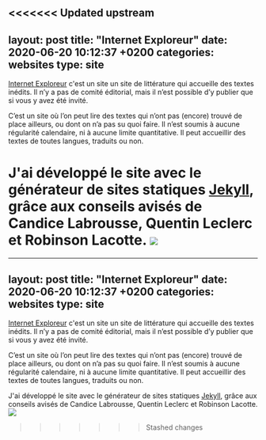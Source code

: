 <<<<<<< Updated upstream
---
layout: post
title:  "Internet Exploreur"
date:   2020-06-20 10:12:37 +0200
categories: websites
type: site
---
[Internet Exploreur](https://internetexploreur.com) c'est un site un site de littérature qui accueille des textes inédits. Il n’y a pas de comité éditorial, mais il n’est possible d’y publier que si vous y avez été invité.

C’est un site où l’on peut lire des textes qui n’ont pas (encore) trouvé de place ailleurs, ou dont on n’a pas su quoi faire. Il n’est soumis à aucune régularité calendaire, ni à aucune limite quantitative. Il peut accueillir des textes de toutes langues, traduits ou non.

J'ai développé le site avec le générateur de sites statiques [Jekyll](https://jekyllrb.com/), grâce aux conseils avisés de Candice Labrousse, Quentin Leclerc et Robinson Lacotte.
<img class="photopost" src="{{site.baseurl}}/imgs/ie.gif" onmouseover="this.src='{{site.baseurl}}/imgs/ie.jpg'" onmouseout="this.src='{{site.baseurl}}/imgs/ie.gif'" />
=======
---
layout: post
title:  "Internet Exploreur"
date:   2020-06-20 10:12:37 +0200
categories: websites
type: site
---
[Internet Exploreur](https://internetexploreur.com) c'est un site un site de littérature qui accueille des textes inédits. Il n’y a pas de comité éditorial, mais il n’est possible d’y publier que si vous y avez été invité.

C’est un site où l’on peut lire des textes qui n’ont pas (encore) trouvé de place ailleurs, ou dont on n’a pas su quoi faire. Il n’est soumis à aucune régularité calendaire, ni à aucune limite quantitative. Il peut accueillir des textes de toutes langues, traduits ou non.

J'ai développé le site avec le générateur de sites statiques [Jekyll](https://jekyllrb.com/), grâce aux conseils avisés de Candice Labrousse, Quentin Leclerc et Robinson Lacotte.
<img class="photopost" src="{{site.baseurl}}/imgs/ie.gif" onmouseover="this.src='{{site.baseurl}}/imgs/ie.jpg'" onmouseout="this.src='{{site.baseurl}}/imgs/ie.gif'" />
>>>>>>> Stashed changes
